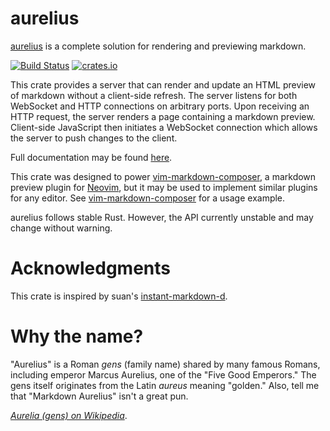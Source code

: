 # aurelius

[aurelius](https://github.com/euclio/aurelius) is a complete solution for
rendering and previewing markdown.

[![Build Status](https://travis-ci.org/euclio/aurelius.svg)](https://travis-ci.org/euclio/aurelius)
[![crates.io](http://meritbadge.herokuapp.com/aurelius)](https://crates.io/crates/aurelius)

This crate provides a server that can render and update an HTML preview of
markdown without a client-side refresh. The server listens for both WebSocket
and HTTP connections on arbitrary ports. Upon receiving an HTTP request, the
server renders a page containing a markdown preview. Client-side JavaScript then
initiates a WebSocket connection which allows the server to push changes to the
client.

Full documentation may be found [here](https://euclio.github.io/aurelius).

This crate was designed to power [vim-markdown-composer], a markdown preview
plugin for [Neovim](http://neovim.io), but it may be used to implement similar
plugins for any editor. See [vim-markdown-composer] for a usage example.

aurelius follows stable Rust. However, the API currently unstable and may change
without warning.

# Acknowledgments
This crate is inspired by suan's
[instant-markdown-d](https://github.com/suan/instant-markdown-d).

# Why the name?
"Aurelius" is a Roman *gens* (family name) shared by many famous Romans,
including emperor Marcus Aurelius, one of the "Five Good Emperors." The gens
itself originates from the Latin *aureus* meaning "golden." Also, tell me that
"Markdown Aurelius" isn't a great pun.

<cite>[Aurelia (gens) on Wikipedia](https://en.wikipedia.org/wiki/Aurelia_(gens))</cite>.

[vim-markdown-composer]: https://github.com/euclio/vim-markdown-composer
